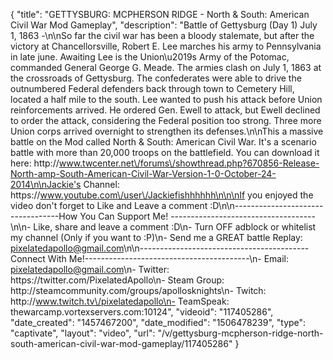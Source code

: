 {
    "title": "GETTYSBURG: MCPHERSON RIDGE - North & South: American Civil War Mod Gameplay",
    "description": "Battle of Gettysburg (Day 1) July 1, 1863 -\n\nSo far the civil war has been a bloody stalemate, but after the victory at Chancellorsville, Robert E. Lee marches his army to Pennsylvania in late june.  Awaiting Lee is the Union\u2019s Army of the Potomac, commanded General George G. Meade.  The armies clash on July 1, 1863 at the crossroads of Gettysburg.  The confederates were able to drive the outnumbered Federal defenders back through town to Cemetery Hill, located a half mile to the south.  Lee wanted to push his attack before Union reinforcements arrived. He ordered Gen. Ewell to attack, but Ewell declined to order the attack, considering the Federal position too strong.  Three more Union corps arrived overnight to strengthen its defenses.\n\nThis a massive battle on the Mod called North & South: American Civil War.  It's a scenario battle with more than 20,000 troops on the battlefield. You can download it here: http:\/\/www.twcenter.net\/forums\/showthread.php?670856-Release-North-amp-South-American-Civil-War-Version-1-0-October-24-2014\n\nJackie's Channel: https:\/\/www.youtube.com\/user\/Jackiefishhhhhh\n\n\nIf you enjoyed the video don't forget to Like and Leave a comment :D\n\n----------------------------------How You Can Support Me! ------------------------------------\n\n- Like, share and leave a comment :D\n- Turn OFF adblock or whitelist my channel (Only if you want to :P)\n- Send me a GREAT battle Replay: pixelatedapollo@gmail.com\n\n------------------------------------------Connect With Me!-----------------------------------------\n- Email: pixelatedapollo@gmail.com\n- Twitter: https:\/\/twitter.com\/PixelatedApollo\n- Steam Group:  http:\/\/steamcommunity.com\/groups\/apollosknights\n- Twitch: http:\/\/www.twitch.tv\/pixelatedapollo\n- TeamSpeak: thewarcamp.vortexservers.com:10124",
    "videoid": "117405286",
    "date_created": "1457467200",
    "date_modified": "1506478239",
    "type": "captivate",
    "layout": "video",
    "url": "\/v\/gettysburg-mcpherson-ridge-north-south-american-civil-war-mod-gameplay\/117405286"
}